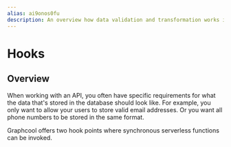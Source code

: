```yaml
---
alias: ai9onos0fu 
description: An overview how data validation and transformation works in Graphcool.
---
```


# Hooks

## Overview

When working with an API, you often have specific requirements for what the data that's stored in the database should look like. For example, you only want to allow your users to store valid email addresses. Or you want all phone numbers to be stored in the same format.

Graphcool offers two hook points where synchronous serverless functions can be invoked. 

